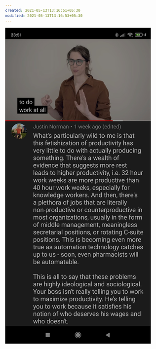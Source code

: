 ```yaml
---
created: 2021-05-13T13:16:51+05:30
modified: 2021-05-13T13:16:53+05:30
---
```


![Image](./IMG_1620892010850.jpg)
